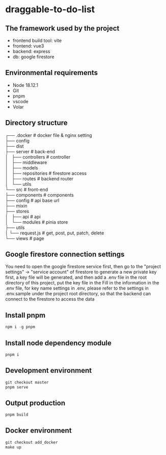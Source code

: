 # draggable-to-do-list
## The framework used by the project
- frontend build tool: vite
- frontend: vue3
- backend: express
- db: google firestore

## Environmental requirements
- Node 18.12.1
- Git
- pnpm
- vscode
- Volar

## Directory structure
┌── .docker           # docker file & nginx setting  
├── config  
├── dist  
├── server				    # back-end  
│   ├── controllers		# controller  
│   ├── middleware  
│   ├── models  
│   ├── repositories	# firestore access  
│   ├── routes			  # backend router  
│   └── utils  
└── src					      # front-end  
    ├── components		# components  
    ├── config			  # api base url  
    ├── mixin  
    ├── stores  
    │   ├── api			  # api  
    │   └── modules		# pinia store  
    ├── utils  
	│	└── request.js	   # get, post, put, patch, delete  
    └── views			     # page  

## Google firestore connection settings
You need to open the google firestore service first, 
then go to the "project settings" -> "service account" of firestore to generate a new private key first, 
a key file will be generated, 
and then add a .env file in the root directory of this project, 
put the key file in the Fill in the information in the .env file, 
for key name settings in .env, please refer to the settings in .env.sample under the project root directory, 
so that the backend can connect to the firestore to access the data

## Install pnpm
```PowerShell
npm i -g pnpm
```

## Install node dependency module
```PowerShell
pnpm i
```

## Development environment
```PowerShell
git checkout master
pnpm serve
```

## Output production
```PowerShell
pnpm build
```

## Docker environment
```PowerShell
git checkout add_docker
make up
```